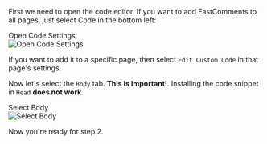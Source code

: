 First we need to open the code editor. If you want to add FastComments to all pages, just select Code in the bottom left:

<div class="screenshot white-bg">
    <div class="title">Open Code Settings</div>
    <img class="screenshot-image" src="/images/installation-guides/super-so-step-1-code-tab.png" alt="Open Code Settings" />
</div>

If you want to add it to a specific page, then select `Edit Custom Code` in that page's settings.

Now let's select the `Body` tab. **This is important!**. Installing the code snippet in `Head` **does not work**.

<div class="screenshot white-bg">
    <div class="title">Select Body</div>
    <img class="screenshot-image" src="/images/installation-guides/super-so-step-2-body.png" alt="Select Body" />
</div>

Now you're ready for step 2.
